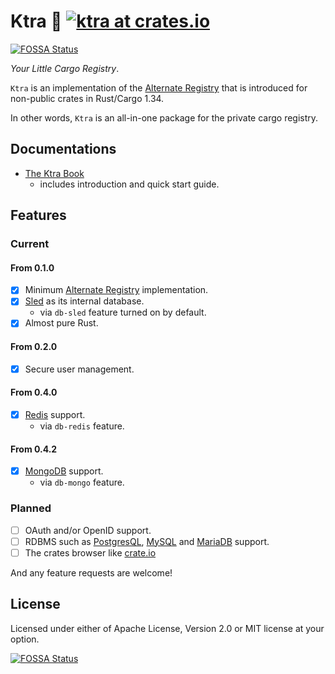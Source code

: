 # Ktra 🚚 [![ktra at crates.io](https://img.shields.io/crates/v/ktra.svg)](https://crates.io/crates/ktra)
[![FOSSA Status](https://app.fossa.com/api/projects/git%2Bgithub.com%2Fmoriturus%2Fktra.svg?type=shield)](https://app.fossa.com/projects/git%2Bgithub.com%2Fmoriturus%2Fktra?ref=badge_shield)

*Your Little Cargo Registry*.  

`Ktra` is an implementation of the [Alternate Registry](https://doc.rust-lang.org/cargo/reference/registries.html) that is introduced for non-public crates in Rust/Cargo 1.34.

In other words, `Ktra` is an all-in-one package for the private cargo registry.

## Documentations

- [The Ktra Book](https://book.ktra.dev)
    - includes introduction and quick start guide.

## Features

### Current

#### From 0.1.0

- [x] Minimum [Alternate Registry](https://doc.rust-lang.org/cargo/reference/registries.html) implementation.
- [x] [Sled](https://github.com/spacejam/sled) as its internal database.
    - via `db-sled` feature turned on by default.
- [x] Almost pure Rust.

#### From 0.2.0
- [x] Secure user management.

#### From 0.4.0
- [x] [Redis](https://redis.io/) support.
    - via `db-redis` feature.

#### From 0.4.2
- [x] [MongoDB](https://www.mongodb.com/) support.
    - via `db-mongo` feature.

### Planned
- [ ] OAuth and/or OpenID support.
- [ ] RDBMS such as [PostgresQL](https://www.postgresql.org/), [MySQL](https://www.mysql.com/) and [MariaDB](https://mariadb.org/) support.
- [ ] The crates browser like [crate.io](https://crates.io/)

And any feature requests are welcome!

## License

Licensed under either of Apache License, Version 2.0 or MIT license at your option.

[![FOSSA Status](https://app.fossa.com/api/projects/git%2Bgithub.com%2Fmoriturus%2Fktra.svg?type=large)](https://app.fossa.com/projects/git%2Bgithub.com%2Fmoriturus%2Fktra?ref=badge_large)